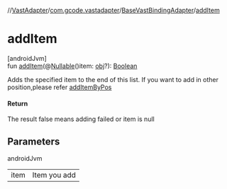 //[VastAdapter](../../../index.md)/[com.gcode.vastadapter](../index.md)/[BaseVastBindingAdapter](index.md)/[addItem](add-item.md)

# addItem

[androidJvm]\
fun [addItem](add-item.md)(@[Nullable](https://developer.android.com/reference/kotlin/androidx/annotation/Nullable.html)()item: [obj](index.md)?): [Boolean](https://kotlinlang.org/api/latest/jvm/stdlib/kotlin/-boolean/index.html)

Adds the specified item to the end of this list. If you want to add in other position,please refer [addItemByPos](add-item-by-pos.md)

#### Return

The result false means adding failed or item is null

## Parameters

androidJvm

| | |
|---|---|
| item | Item you add |
